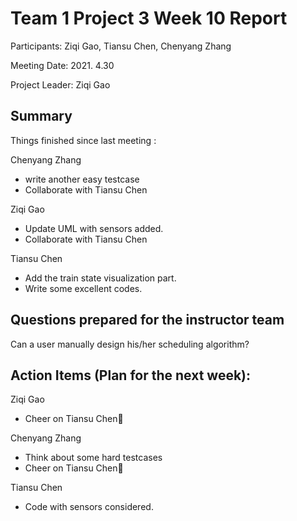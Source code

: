 # Team 1 Project 3 Week 10 Report

Participants:  Ziqi Gao, Tiansu Chen, Chenyang Zhang

Meeting Date:  2021. 4.30

Project Leader: Ziqi Gao

## Summary

Things finished since last meeting : 

Chenyang Zhang

- write another easy testcase
- Collaborate with Tiansu Chen

Ziqi Gao

- Update UML with sensors added.
- Collaborate with Tiansu Chen

Tiansu Chen

- Add the train state visualization part.
- Write some excellent codes.

## Questions prepared for the instructor team

Can a user manually design his/her scheduling algorithm?

## Action Items (Plan for the next week):

Ziqi Gao

- Cheer on Tiansu Chen👏

Chenyang Zhang

- Think about some hard testcases
- Cheer on Tiansu Chen👏

Tiansu Chen

- Code with sensors considered.



